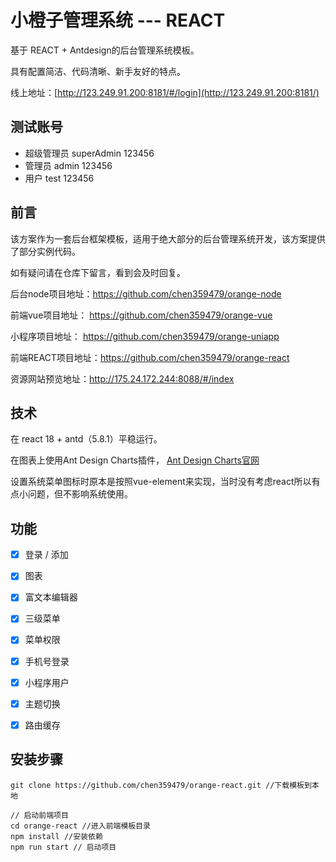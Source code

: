 # 小橙子管理系统 --- REACT

基于 REACT + Antdesign的后台管理系统模板。

具有配置简洁、代码清晰、新手友好的特点。

线上地址：[http://123.249.91.200:8181/#/login](http://123.249.91.200:8181/)

## 测试账号
- 超级管理员  superAdmin  123456 
- 管理员          admin             123456
- 用户              test                 123456

## 前言

该方案作为一套后台框架模板，适用于绝大部分的后台管理系统开发，该方案提供了部分实例代码。

如有疑问请在仓库下留言，看到会及时回复。

后台node项目地址：https://github.com/chen359479/orange-node

前端vue项目地址：  https://github.com/chen359479/orange-vue

小程序项目地址：    https://github.com/chen359479/orange-uniapp

前端REACT项目地址：https://github.com/chen359479/orange-react

资源网站预览地址：http://175.24.172.244:8088/#/index


## 技术

在 react 18  + antd（5.8.1）平稳运行。

在图表上使用Ant Design Charts插件， [Ant Design Charts官网](https://charts.ant.design/zh)



设置系统菜单图标时原本是按照vue-element来实现，当时没有考虑react所以有点小问题，但不影响系统使用。

## 功能

- [x] 登录 / 添加

- [x] 图表

- [x] 富文本编辑器

- [x] 三级菜单

- [x] 菜单权限 

- [x] 手机号登录

- [x] 小程序用户

- [x] 主题切换

- [x] 路由缓存

  

## 安装步骤

```
git clone https://github.com/chen359479/orange-react.git //下载模板到本地

// 启动前端项目
cd orange-react //进入前端模板目录
npm install //安装依赖
npm run start // 启动项目

```



